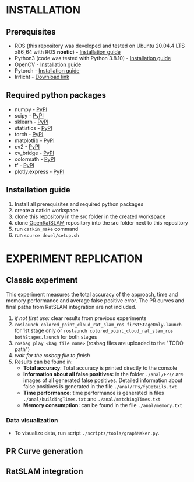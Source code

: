 # INSTALLATION

## Prerequisites

- ROS (this repository was developed and tested on Ubuntu 20.04.4 LTS x86_64 with ROS **noetic**) - [Installation guide](http://wiki.ros.org/noetic/Installation/Ubuntu)
- Python3 (code was tested with Python 3.8.10) - [Installation guide](https://www.digitalocean.com/community/tutorials/how-to-install-python-3-and-set-up-a-programming-environment-on-an-ubuntu-20-04-server)
- OpenCV - [Installation guide](https://vitux.com/opencv_ubuntu/)
- Pytorch - [Installation guide](https://www.linode.com/docs/guides/pytorch-installation-ubuntu-2004/)
- Irrlicht - [Download link](https://sourceforge.net/projects/irrlicht/files/Irrlicht%20SDK/)

## Required python packages
- numpy - [PyPI](https://pypi.org/project/numpy/)
- scipy - [PyPI](https://pypi.org/project/scipy/)
- sklearn - [PyPI](https://pypi.org/project/scikit-learn/)
- statistics - [PyPI](https://pypi.org/project/statistics/)
- torch - [PyPI](https://pypi.org/project/torch/)
- matplotlib - [PyPI](https://pypi.org/project/matplotlib/)
- cv2 - [PyPI](https://pypi.org/project/opencv-python/)
- cv_bridge - [PyPI](https://pypi.org/project/cvbridge3/)
- colormath - [PyPI](https://pypi.org/project/colormath/)
- tf - [PyPI](https://pypi.org/project/tf/)
- plotly.express - [PyPI](https://pypi.org/project/plotly-express/)

## Installation guide

1. Install all prerequisites and required python packages
2. create a catkin workspace
3. clone this repository in the src folder in the created workspace
4. clone [OpenRatSLAM](https://github.com/davidmball/ratslam) repository into the src folder next to this repository
5. run `catkin_make` command
6. run `source devel/setup.sh`

# EXPERIMENT REPLICATION

## Classic experiment

This experiment measures the total accuracy of the approach, time and memory performance and average false positive error. The PR curves and final paths from RatSLAM integration are not included.

1. *if not first use:* clear results from previous experiments
2. `roslaunch colored_point_cloud_rat_slam_ros firstStageOnly.launch` for 1st stage only or `roslaunch colored_point_cloud_rat_slam_ros bothStages.launch` for both stages
3. `rosbag play <bag file name>` (rosbag files are uploaded to the "TODO path")
4. *wait for the rosbag file to finish*
5. Results can be found in:
   - **Total accuracy**: Total accuracy is printed directly to the console
   - **Information about all false positives:** in the folder `./anal/FPs/` are images of all generated false positives. Detailed information about false positives is generated in the file `./anal/FPs/fpDetails.txt` 
   - **Time performance:** time performance is generated in files `./anal/buildingTimes.txt` and `./anal/matchingTimes.txt`
   - **Memory consumption:** can be found in the file `./anal/memory.txt`
  

### **Data visualization**

- To visualize data, run script `./scripts/tools/graphMaker.py`.
## PR Curve generation


## RatSLAM integration